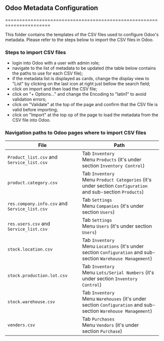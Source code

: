 ## Odoo Metadata Configuration
======================================================================

This folder contains the templates of the CSV files used to configure Odoo's metadata.
Please refer to the steps below to import the CSV files in Odoo.

### Steps to import CSV files
- login into Odoo with a user with admin role;
- navigate to the list of metadata to be updated (the table below contains the paths to use for each CSV file);
- if the metadata list is displayed as cards, change the display view to "List" by clicking on the last icon at right just bellow the search field;
- click on import and then load the CSV file;
- click on "+ Options…" and change the Encoding to "latin1" to avoid validation errors;
- click on "Validate" at the top of the page and confirm that the CSV file is valid before importing;
- click on "Import" at the top op of the page to load the metadata from the CSV file into Odoo.

### Navigation paths to Odoo pages where to import CSV files

File | Path
--- | ---
`Product_list.csv` and `Service_list.csv` | Tab `Inventory` <br/> Menu `Products` (it's under section `Inventory Control`)
`product.category.csv` | Tab `Inventory` <br/> Menu `Product Categories` (it's under section `Configuration` and sub-section `Products`)
`res.company.info.csv` and `Service_list.csv` | Tab `Settings` <br/> Menu `Companies` (it's under section `Users`)
`res.users.csv` and `Service_list.csv` | Tab `Settings` <br/> Menu `Users` (it's under section `Users`)
`stock.location.csv` | Tab `Inventory` <br/> Menu `Locations` (it's under section `Configuration` and sub-section `Warehouse Management`)
`stock.production.lot.csv` | Tab `Inventory` <br/> Menu `Lots/Serial Numbers` (it's under section `Inventory Control`)
`stock.warehouse.csv` | Tab `Inventory` <br/> Menu `Warehouses` (it's under section `Configuration` and sub-section `Warehouse Management`)
`venders.csv` | Tab `Purchases` <br/> Menu `Vendors` (it's under section `Purchase`)
